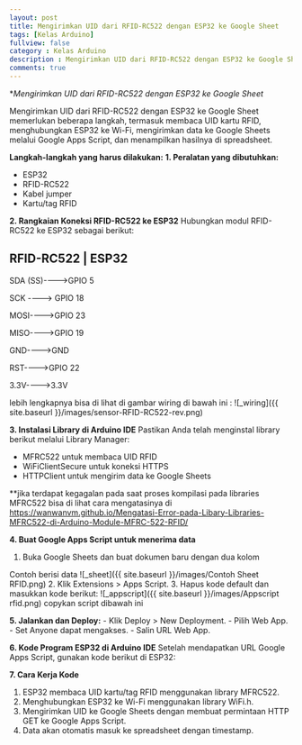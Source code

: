 ```yaml
---
layout: post
title: Mengirimkan UID dari RFID-RC522 dengan ESP32 ke Google Sheet
tags: [Kelas Arduino]
fullview: false
category : Kelas Arduino
description : Mengirimkan UID dari RFID-RC522 dengan ESP32 ke Google Sheet
comments: true
---
```

**Mengirimkan UID dari RFID-RC522 dengan ESP32 ke Google Sheet*

Mengirimkan UID dari RFID-RC522 dengan ESP32 ke Google Sheet memerlukan beberapa langkah, termasuk membaca UID kartu RFID, menghubungkan ESP32 ke Wi-Fi, mengirimkan data ke Google Sheets melalui Google Apps Script, dan menampilkan hasilnya di spreadsheet.

**Langkah-langkah yang harus dilakukan:**
**1. Peralatan yang dibutuhkan:**
* ESP32
* RFID-RC522
* Kabel jumper
* Kartu/tag RFID

**2. Rangkaian Koneksi RFID-RC522 ke ESP32**
Hubungkan modul RFID-RC522 ke ESP32 sebagai berikut:

RFID-RC522 |	ESP32
-----------------
SDA (SS)---->GPIO 5

SCK	----> GPIO 18

MOSI---->GPIO 23

MISO---->GPIO 19

GND---->GND

RST---->GPIO 22

3.3V---->3.3V

lebih lengkapnya bisa di lihat di gambar wiring di bawah ini :
![_wiring]({{ site.baseurl }}/images/sensor-RFID-RC522-rev.png)

**3. Instalasi Library di Arduino IDE**
Pastikan Anda telah menginstal library berikut melalui Library Manager:
* MFRC522 untuk membaca UID RFID
* WiFiClientSecure untuk koneksi HTTPS
* HTTPClient untuk mengirim data ke Google Sheets

**jika terdapat kegagalan pada saat proses kompilasi pada libraries MFRC522 bisa di lihat cara mengatasinya di https://wanwanvm.github.io/Mengatasi-Error-pada-Libary-Libraries-MFRC522-di-Arduino-Module-MFRC-522-RFID/

**4. Buat Google Apps Script untuk menerima data**
1. Buka Google Sheets dan buat dokumen baru dengan dua kolom

Contoh berisi data 
![_sheet]({{ site.baseurl }}/images/Contoh Sheet RFID.png)
2. Klik Extensions > Apps Script.
3. Hapus kode default dan masukkan kode berikut:
![_appscript]({{ site.baseurl }}/images/Appscript rfid.png)
copykan script dibawah ini
<script src="https://gist.github.com/wanwanvm/8441d08b73624f289e28df39c7c6b6fc.js"></script>

**5. Jalankan dan Deploy:**
    - Klik Deploy > New Deployment.
    - Pilih Web App.
    - Set Anyone dapat mengakses.
    - Salin URL Web App.

**6. Kode Program ESP32 di Arduino IDE**
Setelah mendapatkan URL Google Apps Script, gunakan kode berikut di ESP32:

<script src="https://gist.github.com/wanwanvm/73de2300ba6ea39f0880c3411bdec428.js"></script>

**7. Cara Kerja Kode**
1. ESP32 membaca UID kartu/tag RFID menggunakan library MFRC522.
2. Menghubungkan ESP32 ke Wi-Fi menggunakan library WiFi.h.
3. Mengirimkan UID ke Google Sheets dengan membuat permintaan HTTP GET ke Google Apps Script.
4. Data akan otomatis masuk ke spreadsheet dengan timestamp.
